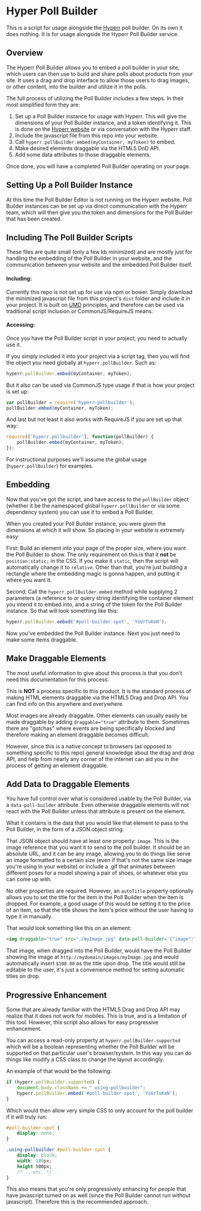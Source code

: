 
# Hyper Poll Builder

This is a script for usage alongside the [Hyperr](http://gethyperr.com) poll builder. On its own it does nothing. It is for usage alongside the Hyperr Poll Builder service.

## Overview

The Hyperr Poll Builder allows you to embed a poll builder in your site, which users can then use to build and share polls about products from your site. It uses a drag and drop interface to allow those users to drag images, or other content, into the builder and utilize it in the polls.

The full process of utilizing the Poll Builder includes a few steps. In their most simplified form they are:

1. Set up a Poll Builder instance for usage with Hyperr. This will give the dimensions of your Poll Builder instance, and a token identifying it. This is done on the [Hyperr website](http://gethyperr.com) or via conversation with the Hyperr staff.
2. Include the javascript file from this repo into your website.
3. Call `hyperr.pollBuilder.embed(myContainer, myToken)` to embed.
4. Make desired elements draggable via the HTML5 DnD API.
5. Add some data attributes to those draggable elements.

Once done, you will have a completed Poll Builder operating on your page.

## Setting Up a Poll Builder Instance

At this time the Poll Builder Editor is not running on the Hyperr website. Poll Builder instances can be set up via direct communication with the Hyperr team, which will then give you the token and dimensions for the Poll Builder that has been created.

## Including The Poll Builder Scripts

These files are quite small (only a few kb minimized) and are mostly just for handling the embedding of the Poll Builder in your website, and the communication between your website and the embedded Poll Builder itself.

#### Including:

Currently this repo is not set up for use via npm or bower. Simply download the minimized javascript file from this project's `dist` folder and include it in your project. It is built on [UMD](http://bob.yexley.net/umd-javascript-that-runs-anywhere/) principles, and therefore can be used via traditional script inclusion or CommonJS/RequireJS means.

#### Accessing:

Once you have the Poll Builder script in your project, you need to actually use it.

If you simply included it into your project via a script tag, then you will find the object you need globally at `hyperr.pollBuilder`. Such as:

```javascript
hyperr.pollBuilder.embed(myContainer, myToken);
```

But it also can be used via CommonJS type usage if that is how your project is set up:

```javascript
var pollBuilder = require('hyperr-pollbuilder');
pollBuilder.embed(myContainer, myToken);
```

And last but not least it also works with RequireJS if you are set up that way:

```javascript
require(['hyperr.pollbuilder'], function(pollBuilder) {
	pollBuilder.embed(myContainer, myToken);
});
```

For instructional purposes we'll assume the global usage (`hyperr.pollBuilder`) for examples.

## Embedding

Now that you've got the script, and have access to the `pollBuilder` object (whether it be the namespaced global `hyperr.pollBuilder` or via some dependency system) you can use it to embed a Poll Builder.

When you created your Poll Builder instance, you were given the dimensions at which it will show. So placing in your website is extremely easy:

First: Build an element into your page of the proper size, where you want the Poll Builder to show. The only requirement on this is that it **not** be `position:static;` in the CSS. If you make it `static`, then the script will automatically change it to `relative`. Other than that, you're just building a rectangle where the embedding magic is gonna happen, and putting it where you want it.

Second: Call the `hyperr.pollBuilder.embed` method while supplying 2 parameters (a reference to _or_ query string identifying the container element you intend it to embed into, and a string of the token for the Poll Builder instance. So that will look something like this:

```javascript
hyperr.pollBuilder.embed('#poll-builder-spot', 'YoUrToKeN');
```

Now you've embedded the Poll Builder instance. Next you just need to make some items draggable.

## Make Draggable Elements

The most useful information to give about this process is that you don't need this documentation for this process.

This is **NOT** a process specific to this product. It is the standard process of making HTML elements draggable via the HTML5 Drag and Drop API. You can find info on this anywhere and everywhere.

Most images are already draggable. Other elements can usually easily be made draggable by adding `draggable="true"` attribute to them. Sometimes there are "gotchas" where events are being specifically blocked and therefore making an element draggable becomes difficult. 

However, since this is a native concept to browsers (as opposed to something specific to this repo) general knowledge about the drag and drop API, and help from nearly any corner of the internet can aid you in the process of getting an element draggable.

## Add Data to Draggable Elements

You have full control over what is considered usable by the Poll Builder, via a `data-poll-builder` attribute. Even otherwise draggable elements will not react with the Poll Builder unless that attribute is present on the element.

What it contains is the data that you would like that element to pass to the Poll Builder, in the form of a JSON object string.

That JSON object should have at least one property: `image`. This is the image reference that you want it to send to the poll builder. It should be an absolute URL, and it can be any image, allowing you to do things like serve an image formatted to a certain size (even if that's not the same size image you're using in your website) or include a .gif that animates between different poses for a model showing a pair of shoes, or whatever else you can come up with.

No other properties are required. However, an `autoTitle` property optionally allows you to set the title for the item in the Poll Builder when the item is dropped. For example, a good usage of this would be setting it to the price of an item, so that the title shows the item's price without the user having to type it in manually.

That would look something like this on an element:

```html
<img draggable="true" src="./myImage.jpg" data-poll-builder='{"image":"http://mydomain/images/myImage.jpg", "autoTitle":"$108.00"}' />
```

That image, when dragged into the Poll Builder, would have the Poll Builder showing the image at `http://mydomain/images/myImage.jpg` and would automatically insert `$108.00` as the title upon drop. The title would still be editable to the user, it's just a convenience method for setting automatic titles on drop.

## Progressive Enhancement

Some that are already familiar with the HTML5 Drag and Drop API may realize that it does not work for mobiles. This is true, and is a limitation of this tool. However, this script also allows for easy progressive enhancement.

You can access a read-only property at `hyperr.pollBuilder.supported` which will be a boolean representing whether the Poll Builder will be supported on that particular user's browser/system. In this way you can do things like modify a CSS class to change the layout accordingly.

An example of that would be the following:

```javascript
if (hyperr.pollBuilder.supported) {
	document.body.className += " using-pollbuilder";
	hyperr.pollBuilder.embed('#poll-builder-spot', 'YoUrToKeN');
}
```

Which would then allow very simple CSS to only account for the poll builder if it will truly run:

```css
#poll-builder-spot {
	display: none;
}

.using-pollbuilder #poll-builder-spot {
	display: block;
	width: 180px;
	height 500px;
	/* ...etc. */
}
```

This also means that you're only progressively enhancing for people that have javascript turned on as well (since the Poll Builder cannot run without javascript). Therefore this is the recommended approach.
